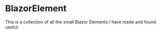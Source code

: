 # BlazorElement
This is a collection of all the small Blazor Elements I have made and found useful.
